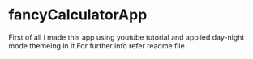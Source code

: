 # fancyCalculatorApp
First of all i made this app using youtube tutorial and applied day-night mode themeing in it.For further info refer readme file.

